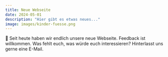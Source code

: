 ```yaml
---
title: Neue Webseite
date: 2024-05-01
description: "Hier gibt es etwas neues..."
image: images/kinder-fuesse.png
---
```


🎉 Seit heute haben wir endlich unsere neue Webseite. Feedback ist willkommen.
Was fehlt euch, was würde euch interessieren? Hinterlasst uns gerne eine E-Mail.
